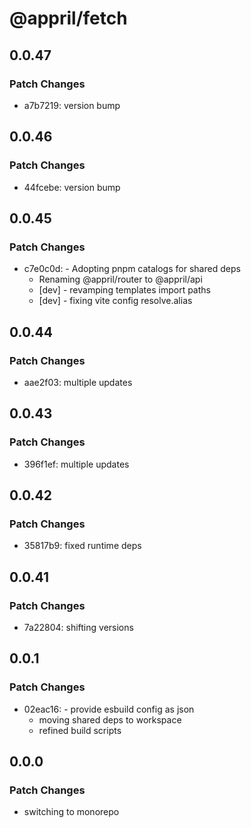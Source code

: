 # @appril/fetch

## 0.0.47

### Patch Changes

- a7b7219: version bump

## 0.0.46

### Patch Changes

- 44fcebe: version bump

## 0.0.45

### Patch Changes

- c7e0c0d: - Adopting pnpm catalogs for shared deps
  - Renaming @appril/router to @appril/api
  - [dev] - revamping templates import paths
  - [dev] - fixing vite config resolve.alias

## 0.0.44

### Patch Changes

- aae2f03: multiple updates

## 0.0.43

### Patch Changes

- 396f1ef: multiple updates

## 0.0.42

### Patch Changes

- 35817b9: fixed runtime deps

## 0.0.41

### Patch Changes

- 7a22804: shifting versions

## 0.0.1

### Patch Changes

- 02eac16: - provide esbuild config as json
  - moving shared deps to workspace
  - refined build scripts

## 0.0.0

### Patch Changes

- switching to monorepo
